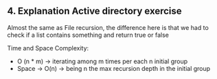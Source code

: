 ## 4. Explanation Active directory exercise

Almost the same as File recursion, the difference here is that we had to check 
if a list contains something and return true or false

Time and Space Complexity:
* O (n * m) -> iterating among m times per each n initial group
* Space -> O(n) -> being n the max recursion depth in the initial group
